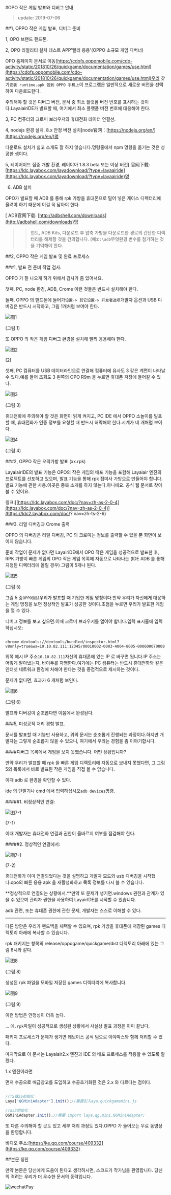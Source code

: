 #OPO 작은 게임 발표와 디버그 안내

> update: 2019-07-06
>>

##1, OPPO 작은 게임 발표, 디버그 준비

1, OPO 브랜드 핸드폰.

2, OPO 리얼리티 설치 테스트 APP'빨리 응용'(OPPO 소규모 게임 디버너)

OPO 홈페이지 문서로 이동[https://cdofs.oppomobile.com/cdo-activity/static/201810/26/quickgame/documentation/games/use.html](https://cdofs.oppomobile.com/cdo-activity/static/201810/26/quickgame/documentation/games/use.html)우리 찾기`安装 runtime.apk 包到 OPPO 手机上`이 프로그램은 일반적으로 새로운 버전을 선택하여 다운로드한다.

주의해야 할 것은 디버그 버전, 문서 중 최소 플랫폼 버전 번호를 표시하는 것이다.LayaiairiDE가 발표할 때, 여기에서 최소 플랫폼 버전 번호에 대응해야 한다.

3, PC 컴퓨터의 크로미 브라우저와 휴대전화 데이터 연결선.

4, nodejs 환경 설치, 8.x 안정 버전 설치[node官网：[https://nodejs.org/en/](https://nodejs.org/en/)명

다운로드 설치가 쉽고 소개도 잘 하지 않습니다.명령줄에서 npm 명령을 옮기는 것은 성공한 셈이다.

5, 레이어이드 집중 개발 환경, 레이야아 1.8.3 beta 또는 이상 버전[ 官网下载: [https://ldc.layabox.com/layadownload/?type=layaairide](https://ldc.layabox.com/layadownload/?type=layaairide)명

6. ADB 설치

OPO가 발표할 때 ADB 를 통해 rpk 가방을 휴대폰으로 밀어 넣은 게이스 디렉터리에 올려야 하기 때문에 이걸 꼭 담아야 한다.


 [ ADB官网下载:  [http://adbshell.com/downloads](http://adbshell.com/downloads)명

>> 힌트, ADB Kits, 다운로드 후 압축 가방을 다운로드한 경로의 간단한 디렉터리를 해제할 것을 건의합니다. (예:`D:\adb`무엇환경 변수를 첨가하는 것을 기억해야 한다.
>>

##2, OPPO 작은 게임 발표 및 완료 프로세스

###1, 발표 전 준비 작업 검사.

OPPO 가 잘 나오게 하기 위해서 검사가 좀 있어서요.

첫째, PC, node 환경, ADB, Crome 이런 것들은 반드시 설치해야 한다.

둘째, OPPO 의 핸드폰에 들어가`设置-> 其它设置-> 开发者选项`개발자 옵션과 USB 디버깅은 반드시 시작하고, 그림 1개처럼 보여야 한다.

![图1](img/1.png) 


(그림 1)

또 OPPO 의 작은 게임 디버그 환경을 설치해 빨리 응용해야 한다.

![图2](img/2.png) 


(2)

셋째, PC 컴퓨터를 USB 데이터라인으로 연결해 컴퓨터에 유사도 3 같은 계면이 나타날 수 있다.예를 들어 조회도 3 왼쪽의 OPO R9m 을 누르면 휴대폰 저장에 들어갈 수 있다.

![图3](img/3.png) 


(그림 3)

휴대전화에 주의해야 할 것은 화면이 밝게 켜지고, PC IDE 에서 OPPO 소놀이를 발포할 때, 휴대전화가 인증 정보를 요청할 때 반드시 허락해야 한다.시계가 네 개처럼 보이다.

![图4](img/4.png) 


(그림 4)

###2, OPPO 작은 오락가방 발표 (xx.rpk)

LayaiairIDE의 발표 기능은 OPO의 작은 게임의 배포 기능을 포함해 Layaiair 엔진의 프로젝트를 선포하고 있으며, 발표 기능을 통해 rpk 접미사 가방으로 만들어야 합니다.발표 기능에 관한 사용.이곳은 중복 소개를 하지 않는다.아니에요. 공식 웹 문서로 찾아볼 수 있어요.

링크:[[https://ldc.layabox.com/doc/?nav=zh-as-2-0-4](https://ldc.layabox.com/doc/?nav=zh-as-2-0-4)](https://ldc2.layabox.com/doc/? nav=zh-ts-2-6)

###3. 리얼 디버깅과 Crome 출력

OPPO 의 디버깅은 리얼 디버깅, PC 의 크로미는 정보를 출력할 수 있을 뿐 화면이 보이지 않습니다.

준비 작업이 문제가 없다면 LayairiDE에서 OPO 작은 게임을 성공적으로 발표한 후, RPK 가방이 빠른 게임의 OPO 작은 게임 목록에 자동으로 나타나는 (IDE ADB 를 통해 지정된 디렉터리에 올릴 경우) 그림이 5개나 된다.

![图5](img/5.png) 


(그림 5)

그림 5 중`OPPO测试`우리가 발표할 때 기입한 게임 명칭이다.만약 우리가 자신에게 대응하는 게임 명칭을 보면 정상적인 발표가 성공한 것이다.초점을 누르면 우리가 발표한 게임을 열 수 있다.

디버그 정보를 보고 싶으면.이때 크로미 브라우저를 열어야 합니다.입력 표시줄에 입력하십시오:


```

chrome-devtools://devtools/bundled/inspector.html?v8only=true&ws=10.10.82.111:12345/00010002-0003-4004-8005-000600070008
```


위쪽 예시 IP 주소`10.10.82.111`자신의 휴대폰에 있는 IP 로 바꾸면 됩니다.IP 주소는 어떻게 알아냈는지, 바이두를 자행한다.여기에는 PC 컴퓨터는 반드시 휴대전화와 같은 인터넷 네트워크 환경에 처해야 한다는 것을 중점적으로 제시하는 것이다.

문제가 없다면, 효과가 6 개처럼 보인다.

![图6](img/6.png) 


(그림 6)

발표와 디버깅이 순조롭다면 이쯤에서 완성된다.

###5, 미성공적 처리 경험 발표.

문서를 발표할 때 기능만 사용하고, 위의 문서는 순조롭게 진행되는 과정이다.하지만 개발자는 그렇게 순조롭지 않을 수 있으니, 여기에서 우리는 경험을 좀 이야기합시다.

####디버그 목록에서 게임을 보지 못했습니다. 어떤 상황입니까?

만약 우리가 발표할 때 rpk 을 빠른 게임 디렉토리에 자동으로 보내지 못했다면, 그 그림 5의 목록에서 바로 발표된 작은 게임을 직접 볼 수 없습니다.

이때 adb 로 환경을 확인할 수 있다.

ide 의 단말기나 cmd 에서 입력하십시오`adb devices`명령.

#####1. 비정상적인 연결:

![图7-1](img/7-1.png)  


(7-1)

이때 개발자는 휴대전화 연결과 권한이 올바르지 여부를 점검해야 한다.

#####2. 정상적인 연결에서:

![图7-1](img/7-2.png)  


(7-2)

휴대전화가 이미 연결되었다는 것을 설명하고 개발자 모드와 usb 디버깅을 시작했다.opo의 빠른 응용 apk 을 재활성화하고 목록 정보를 다시 볼 수 있습니다.

**정상적으로 연결되는 상황에서.**만약 또 문제가 생기면.windows 권한과 관계가 있을 수 있으며 관리자 권한을 사용하여 LayairIDE를 시작할 수 있습니다.

adb 관련, 또는 휴대폰 권한에 관한 문제, 개발자는 스스로 이해할 수 있다.

--------

다른 방안은 우리가 핸드백을 채택할 수 있으며, rpk 가방을 휴대폰에 저장된 games 디렉토리 아래에 복사할 수 있습니다.

rpk 패키지는 항목의 release/oppogame/quickgame/dist 디렉토리 아래에 있는 그림 8시와 같다.

![图8](img/8.png)  


(그림 8)

생성된 rpk 파일을 모바일 저장된 games 디렉터리에 복사합니다.

![图9](img/9.png)  


(그림 9)

이런 방법은 안정성이 더욱 높다.

… 에`.rpk`파일이 성공적으로 생성된 상황에서 사실상 발표 과정은 이미 끝났다.

패키지 프로세스가 문제가 생기면 레보이스 공식 팀으로 이야박스와 함께 처리할 수 있다.

마지막으로 이 문서는 Layaiair2.x 엔진과 IDE 의 배포 프로세스를 적용할 수 있도록 알렸다.

1.x 엔진이라면

먼저 수공으로 배급창고를 도입하고 수공초기화된 것은 2.x 와 다르다는 점이다.


```typescript

//TS或JS初始化
Laya['QGMiniAdapter'].init();//需要引入aya.quickgamemini.js

//as3初始化
QGMiniAdapter.init();//需要 import laya.qg.mini.QGMiniAdapter;
```


또 다른 주의해야 할 곳도 있고 세부 처리 과정도 있다.OPPO 가 들어오는 무료 동영상을 환영합니다.

비디오 주소:[https://ke.qq.com/course/409332](https://ke.qq.com/course/409332)

##본문 칭찬

만약 본문은 당신에게 도움이 된다고 생각하시면, 스코드가 작가님을 환영합니다. 당신의 격려는 우리가 더 우수한 문서의 동력입니다.

![wechatPay](../../../wechatPay.jpg)

